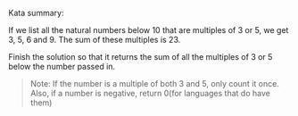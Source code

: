 Kata summary:

If we list all the natural numbers below 10 that are multiples of 3 or 5, we get 3, 5, 6 and 9. The sum of these multiples is 23.

Finish the solution so that it returns the sum of all the multiples of 3 or 5 below the number passed in.

> Note: If the number is a multiple of both 3 and 5, only count it once. Also, if a number is negative, return 0(for languages that do have them)